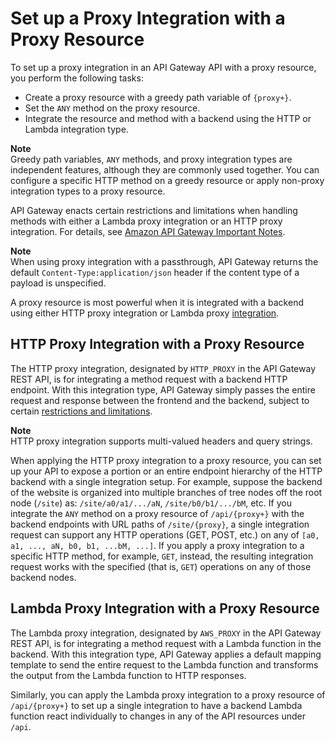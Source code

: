 # Set up a Proxy Integration with a Proxy Resource<a name="api-gateway-set-up-simple-proxy"></a>

To set up a proxy integration in an API Gateway API with a proxy resource, you perform the following tasks: 
+ Create a proxy resource with a greedy path variable of `{proxy+}`\. 
+ Set the `ANY` method on the proxy resource\.
+ Integrate the resource and method with a backend using the HTTP or Lambda integration type\.

**Note**  
Greedy path variables, `ANY` methods, and proxy integration types are independent features, although they are commonly used together\. You can configure a specific HTTP method on a greedy resource or apply non\-proxy integration types to a proxy resource\.

API Gateway enacts certain restrictions and limitations when handling methods with either a Lambda proxy integration or an HTTP proxy integration\. For details, see [Amazon API Gateway Important Notes](api-gateway-known-issues.md)\. 

**Note**  
 When using proxy integration with a passthrough, API Gateway returns the default `Content-Type:application/json` header if the content type of a payload is unspecified\. 

A proxy resource is most powerful when it is integrated with a backend using either HTTP proxy integration or Lambda proxy [integration](https://docs.aws.amazon.com/apigateway/api-reference/resource/integration)\.

## HTTP Proxy Integration with a Proxy Resource<a name="api-gateway-proxy-integration-types"></a>

The HTTP proxy integration, designated by `HTTP_PROXY` in the API Gateway REST API, is for integrating a method request with a backend HTTP endpoint\. With this integration type, API Gateway simply passes the entire request and response between the frontend and the backend, subject to certain [restrictions and limitations](api-gateway-known-issues.md)\.

**Note**  
HTTP proxy integration supports multi\-valued headers and query strings\.

When applying the HTTP proxy integration to a proxy resource, you can set up your API to expose a portion or an entire endpoint hierarchy of the HTTP backend with a single integration setup\. For example, suppose the backend of the website is organized into multiple branches of tree nodes off the root node \(`/site`\) as: `/site/a0/a1/.../aN`, `/site/b0/b1/.../bM`, etc\. If you integrate the `ANY` method on a proxy resource of `/api/{proxy+}` with the backend endpoints with URL paths of `/site/{proxy}`, a single integration request can support any HTTP operations \(GET, POST, etc\.\) on any of `[a0, a1, ..., aN, b0, b1, ...bM, ...]`\. If you apply a proxy integration to a specific HTTP method, for example, `GET`, instead, the resulting integration request works with the specified \(that is, `GET`\) operations on any of those backend nodes\. 

## Lambda Proxy Integration with a Proxy Resource<a name="lambda-proxy-integration-with-proxy-resource"></a>

The Lambda proxy integration, designated by `AWS_PROXY` in the API Gateway REST API, is for integrating a method request with a Lambda function in the backend\. With this integration type, API Gateway applies a default mapping template to send the entire request to the Lambda function and transforms the output from the Lambda function to HTTP responses\. 

Similarly, you can apply the Lambda proxy integration to a proxy resource of `/api/{proxy+}` to set up a single integration to have a backend Lambda function react individually to changes in any of the API resources under `/api`\. 